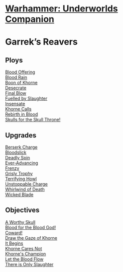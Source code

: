# [Warhammer: Underworlds Companion](https://guidokessels.github.io/wh-underworlds)

  

# Garrek’s Reavers

## Ploys
[Blood Offering](https://guidokessels.github.io/wh-underworlds/cards/blood-offering)<br />[Blood Rain](https://guidokessels.github.io/wh-underworlds/cards/blood-rain)<br />[Boon of Khorne](https://guidokessels.github.io/wh-underworlds/cards/boon-of-khorne)<br />[Desecrate](https://guidokessels.github.io/wh-underworlds/cards/desecrate)<br />[Final Blow](https://guidokessels.github.io/wh-underworlds/cards/final-blow)<br />[Fuelled by Slaughter](https://guidokessels.github.io/wh-underworlds/cards/fuelled-by-slaughter)<br />[Insensate](https://guidokessels.github.io/wh-underworlds/cards/insensate)<br />[Khorne Calls](https://guidokessels.github.io/wh-underworlds/cards/khorne-calls)<br />[Rebirth in Blood](https://guidokessels.github.io/wh-underworlds/cards/rebirth-in-blood)<br />[Skulls for the Skull Throne!](https://guidokessels.github.io/wh-underworlds/cards/skulls-for-the-skull-throne)

## Upgrades
[Berserk Charge](https://guidokessels.github.io/wh-underworlds/cards/berserk-charge)<br />[Bloodslick](https://guidokessels.github.io/wh-underworlds/cards/bloodslick)<br />[Deadly Spin](https://guidokessels.github.io/wh-underworlds/cards/deadly-spin)<br />[Ever-Advancing](https://guidokessels.github.io/wh-underworlds/cards/ever-advancing)<br />[Frenzy](https://guidokessels.github.io/wh-underworlds/cards/frenzy)<br />[Grisly Trophy](https://guidokessels.github.io/wh-underworlds/cards/grisly-trophy)<br />[Terrifying Howl](https://guidokessels.github.io/wh-underworlds/cards/terrifying-howl)<br />[Unstoppable Charge](https://guidokessels.github.io/wh-underworlds/cards/unstoppable-charge)<br />[Whirlwind of Death](https://guidokessels.github.io/wh-underworlds/cards/whirlwind-of-death)<br />[Wicked Blade](https://guidokessels.github.io/wh-underworlds/cards/wicked-blade)

## Objectives
[A Worthy Skull](https://guidokessels.github.io/wh-underworlds/cards/a-worthy-skull)<br />[Blood for the Blood God!](https://guidokessels.github.io/wh-underworlds/cards/blood-for-the-blood-god)<br />[Coward!](https://guidokessels.github.io/wh-underworlds/cards/coward)<br />[Draw the Gaze of Khorne](https://guidokessels.github.io/wh-underworlds/cards/draw-the-gaze-of-khorne)<br />[It Begins](https://guidokessels.github.io/wh-underworlds/cards/it-begins)<br />[Khorne Cares Not](https://guidokessels.github.io/wh-underworlds/cards/khorne-cares-not)<br />[Khorne's Champion](https://guidokessels.github.io/wh-underworlds/cards/khornes-champion)<br />[Let the Blood Flow](https://guidokessels.github.io/wh-underworlds/cards/let-the-blood-flow)<br />[There is Only Slaughter](https://guidokessels.github.io/wh-underworlds/cards/there-is-only-slaughter)
